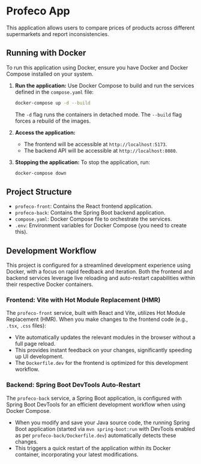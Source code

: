 # Profeco App

This application allows users to compare prices of products across different supermarkets and report inconsistencies.

## Running with Docker

To run this application using Docker, ensure you have Docker and Docker Compose installed on your system.

1.  **Run the application:**
    Use Docker Compose to build and run the services defined in the `compose.yaml` file:

    ```bash
    docker-compose up -d --build
    ```

    The `-d` flag runs the containers in detached mode. The `--build` flag forces a rebuild of the images.

2.  **Access the application:**

    - The frontend will be accessible at `http://localhost:5173`.
    - The backend API will be accessible at `http://localhost:8080`.

3.  **Stopping the application:**
    To stop the application, run:
    ```bash
    docker-compose down
    ```

## Project Structure

- `profeco-front`: Contains the React frontend application.
- `profeco-back`: Contains the Spring Boot backend application.
- `compose.yaml`: Docker Compose file to orchestrate the services.
- `.env`: Environment variables for Docker Compose (you need to create this).

## Development Workflow

This project is configured for a streamlined development experience using Docker, with a focus on rapid feedback and iteration. Both the frontend and backend services leverage live reloading and auto-restart capabilities within their respective Docker containers.

### Frontend: Vite with Hot Module Replacement (HMR)

The `profeco-front` service, built with React and Vite, utilizes Hot Module Replacement (HMR). When you make changes to the frontend code (e.g., `.tsx`, `.css` files):

- Vite automatically updates the relevant modules in the browser without a full page reload.
- This provides instant feedback on your changes, significantly speeding up UI development.
- The `Dockerfile.dev` for the frontend is optimized for this development workflow.

### Backend: Spring Boot DevTools Auto-Restart

The `profeco-back` service, a Spring Boot application, is configured with Spring Boot DevTools for an efficient development workflow when using Docker Compose.

- When you modify and save your Java source code, the running Spring Boot application (started via `mvn spring-boot:run` with DevTools enabled as per `profeco-back/Dockerfile.dev`) automatically detects these changes.
- This triggers a quick restart of the application within its Docker container, incorporating your latest modifications.
